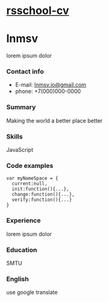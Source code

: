 # [rsschool-cv](https://lnmsv.github.com/rsschool-cv/)

# lnmsv
lorem ipsum dolor
### Contact info
* E-mail: lnmsv.io@gmail.com
* phone: +7(000)000-0000
### Summary
Making the world a better place better
### Skills
JavaScript
### Code examples
```
var myNameSpace = {
  current:null,
  init:function(){...},
  change:function(){...},
  verify:function(){...}
}
```
### Experience
lorem ipsum dolor
### Education
SMTU
### English
use google translate
